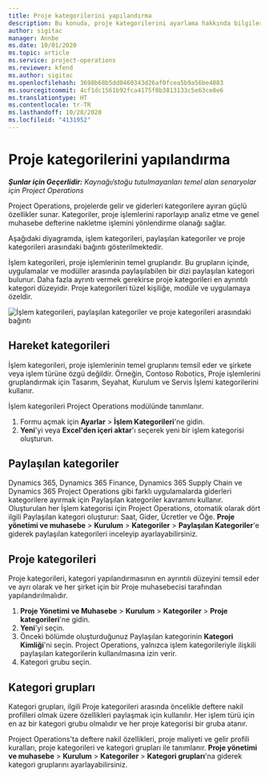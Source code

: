 ```yaml
---
title: Proje kategorilerini yapılandırma
description: Bu konuda, proje kategorilerini ayarlama hakkında bilgiler sağlanmaktadır.
author: sigitac
manager: Annbe
ms.date: 10/01/2020
ms.topic: article
ms.service: project-operations
ms.reviewer: kfend
ms.author: sigitac
ms.openlocfilehash: 3698b68b5dd0460343d26af0fcea5b9a56be4083
ms.sourcegitcommit: 4cf1dc1561b92fca4175f0b3813133c5e63ce8e6
ms.translationtype: HT
ms.contentlocale: tr-TR
ms.lasthandoff: 10/28/2020
ms.locfileid: "4131952"
---
```

# <a name="configure-project-categories"></a>Proje kategorilerini yapılandırma

_**Şunlar için Geçerlidir:** Kaynağı/stoğu tutulmayanları temel alan senaryolar için Project Operations_

Project Operations, projelerde gelir ve giderleri kategorilere ayıran güçlü özellikler sunar. Kategoriler, proje işlemlerini raporlayıp analiz etme ve genel muhasebe defterine nakletme işlemini yönlendirme olanağı sağlar.

Aşağıdaki diyagramda, işlem kategorileri, paylaşılan kategoriler ve proje kategorileri arasındaki bağıntı gösterilmektedir. 

İşlem kategorileri, proje işlemlerinin temel gruplarıdır. Bu grupların içinde, uygulamalar ve modüller arasında paylaşılabilen bir dizi paylaşılan kategori bulunur. Daha fazla ayrıntı vermek gerekirse proje kategorileri en ayrıntılı kategori düzeyidir. Proje kategorileri tüzel kişiliğe, modüle ve uygulamaya özeldir.

![İşlem kategorileri, paylaşılan kategoriler ve proje kategorileri arasındaki bağıntı](media/project-categories.png)

## <a name="transaction-categories"></a>Hareket kategorileri

İşlem kategorileri, proje işlemlerinin temel gruplarını temsil eder ve şirkete veya işlem türüne özgü değildir. Örneğin, Contoso Robotics, Proje işlemlerini gruplandırmak için Tasarım, Seyahat, Kurulum ve Servis İşlemi kategorilerini kullanır.

İşlem kategorileri Project Operations modülünde tanımlanır. 
1. Formu açmak için **Ayarlar** \> **İşlem Kategorileri**'ne gidin. 
2. **Yeni**'yi veya **Excel'den içeri aktar**'ı seçerek yeni bir işlem kategorisi oluşturun.

## <a name="shared-categories"></a>Paylaşılan kategoriler

Dynamics 365, Dynamics 365 Finance, Dynamics 365 Supply Chain ve Dynamics 365 Project Operations gibi farklı uygulamalarda giderleri kategorilere ayırmak için Paylaşılan kategoriler kavramını kullanır. Oluşturulan her İşlem kategorisi için Project Operations, otomatik olarak dört ilgili Paylaşılan kategori oluşturur: Saat, Gider, Ücretler ve Öğe. **Proje yönetimi ve muhasebe** \> **Kurulum** \> **Kategoriler** \> **Paylaşılan Kategoriler**'e giderek paylaşılan kategorileri inceleyip ayarlayabilirsiniz.

## <a name="project-categories"></a>Proje kategorileri

Proje kategorileri, kategori yapılandırmasının en ayrıntılı düzeyini temsil eder ve ayrı olarak ve her şirket için bir Proje muhasebecisi tarafından yapılandırılmalıdır.

1. **Proje Yönetimi ve Muhasebe** \> **Kurulum** \> **Kategoriler** \> **Proje kategorileri**'ne gidin.
2. **Yeni**'yi seçin.
3. Önceki bölümde oluşturduğunuz Paylaşılan kategorinin **Kategori Kimliği**'ni seçin. Project Operations, yalnızca işlem kategorileriyle ilişkili paylaşılan kategorilerin kullanılmasına izin verir.
4. Kategori grubu seçin.

## <a name="category-groups"></a>Kategori grupları

Kategori grupları, ilgili Proje kategorileri arasında öncelikle deftere nakil profilleri olmak üzere özellikleri paylaşmak için kullanılır. Her işlem türü için en az bir kategori grubu olmalıdır ve her proje kategorisi bir gruba atanır.

Project Operations'ta deftere nakil özellikleri, proje maliyeti ve gelir profili kuralları, proje kategorileri ve kategori grupları ile tanımlanır. **Proje yönetimi ve muhasebe** \> **Kurulum** \> **Kategoriler** \> **Kategori grupları**'na giderek kategori gruplarını ayarlayabilirsiniz.
